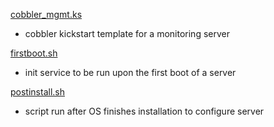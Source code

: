 [cobbler_mgmt.ks](https://github.com/bostonaustin/public/blob/master/kickstart/cobbler_mgmt.ks)
- cobbler kickstart template for a monitoring server

[firstboot.sh](https://github.com/bostonaustin/public/blob/master/kickstart/firstboot.sh)
- init service to be run upon the first boot of a server

[postinstall.sh](https://github.com/bostonaustin/public/blob/master/kickstart/postinstall.sh)
- script run after OS finishes installation to configure server
